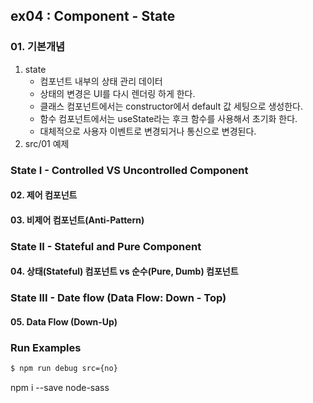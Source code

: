 ## ex04 : Component - State

### 01. 기본개념

1. state
   - 컴포넌트 내부의 상태 관리 데이터
   - 상태의 변경은 UI를 다시 렌더링 하게 한다.
   - 클래스 컴포넌트에서는 constructor에서 default 값 세팅으로 생성한다.
   - 함수 컴포넌트에서는 useState라는 후크 함수를 사용해서 초기화 한다.
   - 대체적으로 사용자 이벤트로 변경되거나 통신으로 변경된다.
2. src/01 예제

### State I - Controlled VS Uncontrolled Component

#### 02. 제어 컴포넌트

#### 03. 비제어 컴포넌트(Anti-Pattern)

### State II - Stateful and Pure Component

#### 04. 상태(Stateful) 컴포넌트 vs 순수(Pure, Dumb) 컴포넌트

### State III - Date flow (Data Flow: Down - Top)

#### 05. Data Flow (Down-Up)

### Run Examples

```bash
$ npm run debug src={no}
```

npm i --save node-sass

